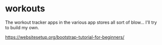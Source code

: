 # workouts
The workout tracker apps in the various app stores all sort of blow... I'll try to build my own.

https://websitesetup.org/bootstrap-tutorial-for-beginners/
